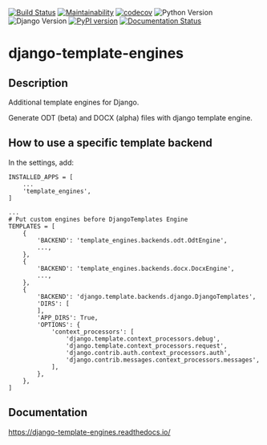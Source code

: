 [![Build Status](https://travis-ci.org/Terralego/django-template-engines.svg?branch=master)](https://travis-ci.org/Terralego/django-template-engines)
[![Maintainability](https://api.codeclimate.com/v1/badges/2b6de132c98427007ab4/maintainability)](https://codeclimate.com/github/Terralego/django-template-engines/maintainability)
[![codecov](https://codecov.io/gh/Terralego/django-template-engines/branch/master/graph/badge.svg)](https://codecov.io/gh/Terralego/django-template-engines)
![Python Version](https://img.shields.io/badge/python-%3E%3D%203.6-blue.svg)
![Django Version](https://img.shields.io/badge/django-%3E%3D%202.2-blue.svg)
[![PyPI version](https://badge.fury.io/py/django-template-engines.svg)](https://badge.fury.io/py/django-template-engines)
[![Documentation Status](https://readthedocs.org/projects/django-template-engines/badge/?version=latest)](https://django-template-engines.readthedocs.io/en/latest/?badge=latest)

# django-template-engines

## Description

Additional template engines for Django.

Generate ODT (beta) and DOCX (alpha) files with django template engine.

## How to use a specific template backend

In the settings, add:

```
INSTALLED_APPS = [
    ...
    'template_engines',
]

...
# Put custom engines before DjangoTemplates Engine
TEMPLATES = [
    {
        'BACKEND': 'template_engines.backends.odt.OdtEngine',
        ...,
    },
    {
        'BACKEND': 'template_engines.backends.docx.DocxEngine',
        ...,
    },
    {
        'BACKEND': 'django.template.backends.django.DjangoTemplates',
        'DIRS': [
        ],
        'APP_DIRS': True,
        'OPTIONS': {
            'context_processors': [
                'django.template.context_processors.debug',
                'django.template.context_processors.request',
                'django.contrib.auth.context_processors.auth',
                'django.contrib.messages.context_processors.messages',
            ],
        },
    },
]
```

## Documentation

https://django-template-engines.readthedocs.io/
